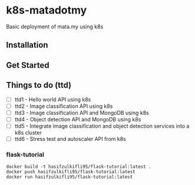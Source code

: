# k8s-matadotmy
Basic deployment of mata.my using k8s

## Installation

## Get Started

## Things to do (ttd)
- [ ] ttd1 - Hello world API using k8s
- [ ] ttd2 - Image classification API using k8s
- [ ] ttd3 - Image classification API and MongoDB using k8s
- [ ] ttd4 - Object detection API and MongoDB using k8s
- [ ] ttd5 - Integrate image classification and object detection services into a k8s cluster
- [ ] ttd6 - Stress test and autoscaler API from k8s

### flask-tutorial
```
docker build -t hasifzulkifli95/flask-tutorial:latest .
docker push hasifzulkifli95/flask-tutorial:latest
docker run hasifzulkifli95/flask-tutorial:latest
```
